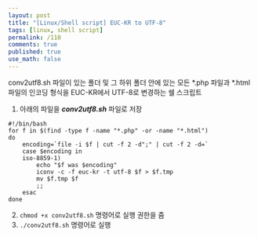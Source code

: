 ```yaml
---
layout: post
title: "[Linux/Shell script] EUC-KR to UTF-8"
tags: [linux, shell script]
permalink: /110
comments: true
published: true
use_math: false
---
```

conv2utf8.sh 파일이 있는 폴더 및 그 하위 폴더 안에 있는 모든 *.php 파일과 *.html 파일의 인코딩 형식을 EUC-KR에서 UTF-8로 변경하는 쉘 스크립트

1. 아래의 파일을 _**conv2utf8.sh**_ 파일로 저장
```
#!/bin/bash
for f in $(find -type f -name "*.php" -or -name "*.html")
do
    encoding=`file -i $f | cut -f 2 -d";" | cut -f 2 -d=`
    case $encoding in
    iso-8859-1)
        echo "$f was $encoding"
        iconv -c -f euc-kr -t utf-8 $f > $f.tmp
        mv $f.tmp $f
        ;;
    esac
done
```

2. ``chmod +x conv2utf8.sh`` 명령어로 실행 권한을 줌
3. ``./conv2utf8.sh`` 명령어로 실행